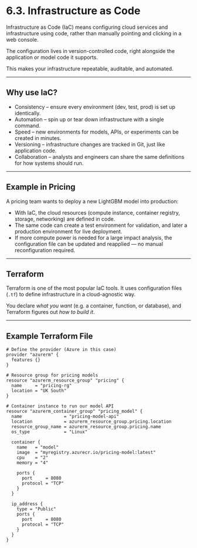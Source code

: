 # 6.3. Infrastructure as Code

Infrastructure as Code (IaC) means configuring cloud services and infrastructure using code, rather than manually pointing and clicking in a web console.  

The configuration lives in version-controlled code, right alongside the application or model code it supports.  

This makes your infrastructure repeatable, auditable, and automated.

---

## Why use IaC?

- Consistency – ensure every environment (dev, test, prod) is set up identically.  
- Automation – spin up or tear down infrastructure with a single command.  
- Speed – new environments for models, APIs, or experiments can be created in minutes.  
- Versioning – infrastructure changes are tracked in Git, just like application code.  
- Collaboration – analysts and engineers can share the same definitions for how systems should run.  

---

## Example in Pricing

A pricing team wants to deploy a new LightGBM model into production:  

- With IaC, the cloud resources (compute instance, container registry, storage, networking) are defined in code.  
- The same code can create a test environment for validation, and later a production environment for live deployment.  
- If more compute power is needed for a large impact analysis, the configuration file can be updated and reapplied — no manual reconfiguration required.  

---

## Terraform

Terraform is one of the most popular IaC tools. It uses configuration files (`.tf`) to define infrastructure in a cloud-agnostic way.  

You declare *what you want* (e.g. a container, function, or database), and Terraform figures out *how to build it*.  

---

## Example Terraform File

```hcl
# Define the provider (Azure in this case)
provider "azurerm" {
  features {}
}

# Resource group for pricing models
resource "azurerm_resource_group" "pricing" {
  name     = "pricing-rg"
  location = "UK South"
}

# Container instance to run our model API
resource "azurerm_container_group" "pricing_model" {
  name                = "pricing-model-api"
  location            = azurerm_resource_group.pricing.location
  resource_group_name = azurerm_resource_group.pricing.name
  os_type             = "Linux"

  container {
    name   = "model"
    image  = "myregistry.azurecr.io/pricing-model:latest"
    cpu    = "2"
    memory = "4"

    ports {
      port     = 8080
      protocol = "TCP"
    }
  }

  ip_address {
    type = "Public"
    ports {
      port     = 8080
      protocol = "TCP"
    }
  }
}
